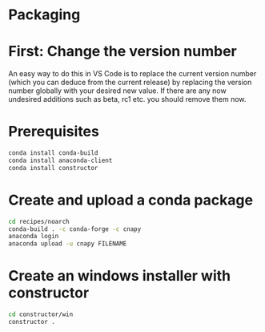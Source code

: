 # Packaging

# First: Change the version number

An easy way to do this in VS Code is to replace the current version number
(which you can deduce from the current release) by replacing the version
number globally with your desired new value. If there are any now undesired
additions such as beta, rc1 etc. you should remove them now.

# Prerequisites

```sh
conda install conda-build
conda install anaconda-client
conda install constructor
````

# Create and upload a conda package

```sh
cd recipes/noarch
conda-build . -c conda-forge -c cnapy
anaconda login
anaconda upload -u cnapy FILENAME
```

# Create an windows installer with constructor

```sh
cd constructor/win
constructor .
```
